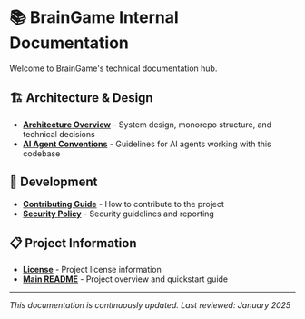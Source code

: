 # 📚 BrainGame Internal Documentation

Welcome to BrainGame's technical documentation hub.

## 🏗️ Architecture & Design

- **[Architecture Overview](ARCHITECTURE.md)** - System design, monorepo structure, and technical decisions
- **[AI Agent Conventions](../AGENTS.md)** - Guidelines for AI agents working with this codebase

## 🚀 Development

- **[Contributing Guide](../.github/CONTRIBUTING.md)** - How to contribute to the project
- **[Security Policy](../.github/SECURITY.md)** - Security guidelines and reporting

## 📋 Project Information

- **[License](../LICENSE)** - Project license information
- **[Main README](../README.md)** - Project overview and quickstart guide

---

*This documentation is continuously updated. Last reviewed: January 2025* 